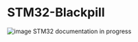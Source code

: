 # STM32-Blackpill
![image](https://github.com/Thunderbolt2-o/STM32-Blackpill/assets/68735588/69c6c6fa-d174-4ed7-9b48-6d20ea7a88c9)
STM32 documentation in progress

